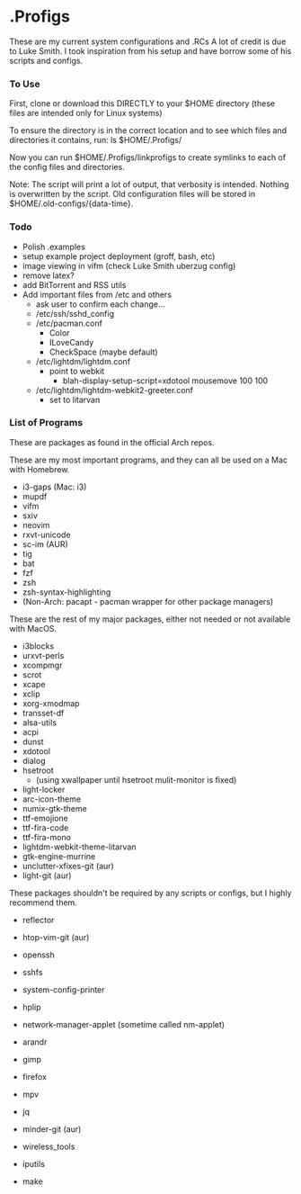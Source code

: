 # .Profigs
These are my current system configurations and .RCs
A lot of credit is due to Luke Smith.
I took inspiration from his setup and have borrow some of his scripts
and configs.


### To Use
First, clone or download this DIRECTLY to your $HOME directory (these files are intended only for Linux systems)

To ensure the directory is in the correct location and to see which
files and directories it contains, run: ls $HOME/.Profigs/

Now you can run $HOME/.Profigs/linkprofigs to create
symlinks to each of the config files and directories.

Note: The script will print a lot of output, that verbosity is
intended. Nothing is overwritten by the script. Old
configuration files will be stored in
$HOME/.old-configs/{data-time}.


### Todo
+ Polish .examples
+ setup example project deployment (groff, bash, etc)
+ image viewing in vifm (check Luke Smith uberzug config)
+ remove latex?
+ add BitTorrent and RSS utils
+ Add important files from /etc and others
	+ ask user to confirm each change...
  + /etc/ssh/sshd_config
  + /etc/pacman.conf
	  + Color
	  + ILoveCandy
	  + CheckSpace (maybe default)
  + /etc/lightdm/lightdm.conf
    + point to webkit
		+ blah-display-setup-script=xdotool mousemove 100 100
  + /etc/lightdm/lightdm-webkit2-greeter.conf
	  + set to litarvan


### List of Programs
These are packages as found in the official Arch repos.

These are my most important programs, and they can all be used on a Mac with Homebrew.

+ i3-gaps (Mac: i3)
+ mupdf
+ vifm
+ sxiv
+ neovim
+ rxvt-unicode
+ sc-im (AUR)
+ tig
+ bat
+ fzf
+ zsh
+ zsh-syntax-highlighting
+ (Non-Arch: pacapt - pacman wrapper for other package managers)

These are the rest of my major packages, either not needed or not
available with MacOS.

+ i3blocks
+ urxvt-perls
+ xcompmgr
+ scrot
+ xcape
+ xclip
+ xorg-xmodmap
+ transset-df
+ alsa-utils
+ acpi
+ dunst
+ xdotool
+ dialog
+ hsetroot
  + (using xwallpaper until hsetroot mulit-monitor is fixed)
+ light-locker
+ arc-icon-theme
+ numix-gtk-theme
+ ttf-emojione
+ ttf-fira-code
+ ttf-fira-mono
+ lightdm-webkit-theme-litarvan
+ gtk-engine-murrine
+ unclutter-xfixes-git (aur)
+ light-git (aur)

These packages shouldn't be required by any scripts or configs, but I highly recommend them.

+ reflector
+ htop-vim-git (aur)
+ openssh
+ sshfs
+ system-config-printer
+ hplip
+ network-manager-applet (sometime called nm-applet)
+ arandr
+ gimp
+ firefox
+ mpv
+ jq
+ minder-git (aur)

+ wireless_tools
+ iputils
+ make

